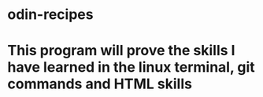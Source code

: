 # odin-recipes
# This program will prove the skills I have learned in the linux terminal, git commands and HTML skills

